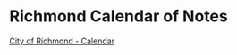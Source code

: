 # Richmond Calendar of Notes  

[City of Richmond - Calendar](https://richmondva.legistar.com/Calendar.aspx)   
